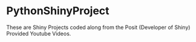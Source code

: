 # PythonShinyProject
These are Shiny Projects coded along from the Posit (Developer of Shiny) Provided Youtube Videos.
